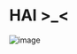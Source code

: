 # HAI >_<
![image](https://github.com/rositafersita/abt-me-3/assets/156617454/7b90e7a5-6108-4af6-b586-83411eeea536)

